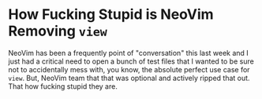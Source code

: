 # How Fucking Stupid is NeoVim Removing `view`

NeoVim has been a frequently point of "conversation" this last week and
I just had a critical need to open a bunch of test files that I wanted
to be sure not to accidentally mess with, you know, the absolute perfect
use case for `view`. But, NeoVim team that that was optional and
actively ripped that out. That how fucking stupid they are.
